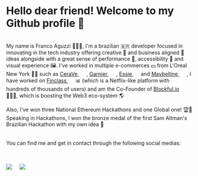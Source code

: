 # Hello dear friend! Welcome to my Github profile 👋
<br>
My name is Franco Aguzzi 👨🏼‍💻, I'm a brazilian 🇧🇷 developer focused in innovating in the tech industry offering creative 🎨 and business aligned 🏤 ideas alongside with a great sense of performance 🚀, accessibility 🦾 and visual experience 🖼. I've worked in multiple e-commerces 💵 from L'Oreal New York 💅🏼 such as <a href="https://cerave.com/" style="margin-right: 20px">
CeraVe
</a>, <a href="https://www.garnierusa.com/" style="margin-right: 20px">
Garnier
</a>, 
<a href="https://www.essie.com/" style="margin-right: 20px">
Essie
</a> and <a href="https://www.maybelline.com.br/" style="margin-right: 20px">
Maybelline
</a>, I have worked on <a href="https://finclass.com/" style="margin-right: 20px">
Finclass
</a> 📊 (which is a Netflix-like platform with hundreds of thousands of users) and am the Co-Founder of <a href="https://blockful.io/" style="margin-right: 20px">
Blockful.io
</a> 👨🏼‍💻, which is boosting the Web3 eco-system 🌎

Also, I've won three National Ethereum Hackathons and one Global one! 🏆🌟 Speaking in Hackathons, I won the bronze medal of the first Sam Altman's Brazilian Hackathon with my own idea 🌱
<br>
<br>
<br>
You can find me and get in contact through the following social medias:
<br>
<br>

<br>

<div style="display: flex">
  
<a href="https://www.linkedin.com/in/franco-aguzzi-546506184/" style="margin-right: 20px">
  <img src="https://img.shields.io/badge/linkedin-%230077B5.svg?style=for-the-badge&logo=linkedin&logoColor=white" />
</a>
  
<a href="https://wa.me/5548988183286/" style="margin-right: 20px">
  <img src="https://img.shields.io/badge/WhatsApp-25D366?style=for-the-badge&logo=whatsapp&logoColor=white"/>
</a>
  
</div>
